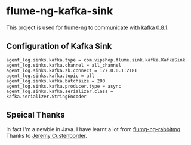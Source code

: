flume-ng-kafka-sink
================

This project is used for [flume-ng](https://github.com/apache/flume) to communicate with [kafka 0.8.1](http://kafka.apache.org/07/quickstart.html).

Configuration of Kafka Sink
----------

    agent_log.sinks.kafka.type = com.vipshop.flume.sink.kafka.KafkaSink
    agent_log.sinks.kafka.channel = all_channel
    agent_log.sinks.kafka.zk.connect = 127.0.0.1:2181
    agent_log.sinks.kafka.topic = all
    agent_log.sinks.kafka.batchsize = 200
    agent_log.sinks.kafka.producer.type = async
    agent_log.sinks.kafka.serializer.class = kafka.serializer.StringEncoder

Speical Thanks
---------

In fact I'm a newbie in Java. I have learnt a lot from [flumg-ng-rabbitmq](https://github.com/jcustenborder/flume-ng-rabbitmq). Thanks to [Jeremy Custenborder](https://github.com/jcustenborder).

